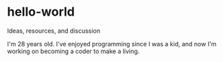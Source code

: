# hello-world
Ideas, resources, and discussion

I'm 28 years old. I've enjoyed programming since I was a kid, and now I'm working on becoming a coder to make a living.
